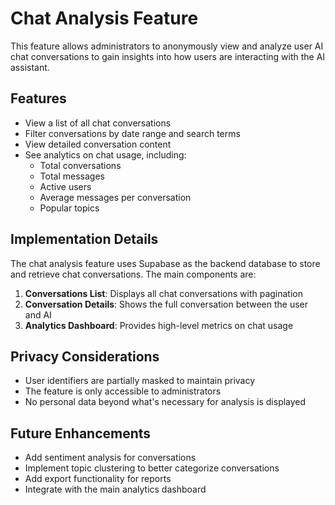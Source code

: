 # Chat Analysis Feature

This feature allows administrators to anonymously view and analyze user AI chat conversations to gain insights into how users are interacting with the AI assistant.

## Features

- View a list of all chat conversations
- Filter conversations by date range and search terms
- View detailed conversation content
- See analytics on chat usage, including:
  - Total conversations
  - Total messages
  - Active users
  - Average messages per conversation
  - Popular topics

## Implementation Details

The chat analysis feature uses Supabase as the backend database to store and retrieve chat conversations. The main components are:

1. **Conversations List**: Displays all chat conversations with pagination
2. **Conversation Details**: Shows the full conversation between the user and AI
3. **Analytics Dashboard**: Provides high-level metrics on chat usage

## Privacy Considerations

- User identifiers are partially masked to maintain privacy
- The feature is only accessible to administrators
- No personal data beyond what's necessary for analysis is displayed

## Future Enhancements

- Add sentiment analysis for conversations
- Implement topic clustering to better categorize conversations
- Add export functionality for reports
- Integrate with the main analytics dashboard 